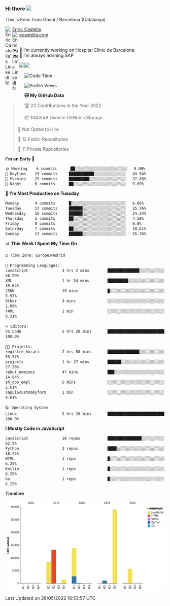 ### Hi there <img src="https://media.giphy.com/media/hvRJCLFzcasrR4ia7z/giphy.gif" width="25px">

This is Enric from Gósol / Barcelona (Catalunya) 

<a href="https://www.linkedin.com/in/enric-castella/">
  <img align="left" alt="Enric Castella's LinkedIN" width="22px" src="https://raw.githubusercontent.com/peterthehan/peterthehan/master/assets/linkedin.svg" />
  Enric Castella
</a><br>

<a href="https://www.linkedin.com/in/enric-castella/">
  <img align="left" alt="Enric Castella's LinkedIN" width="22px" src="https://cdn-icons-png.flaticon.com/128/2034/2034607.png" />
  ecastella.com
</a><br><br>

- 🔭 I’m currently working on Hospital Clínic de Barcelona
- 🌱 I’m always learning SAP

<img align="left" height="170" src="https://github-readme-stats.vercel.app/api/top-langs/?username=enric11&layout=compact">

<img height="170" src="https://github-readme-stats.vercel.app/api?username=enric11&count_private=true&show_icons=true">

<!--START_SECTION:waka-->
![Code Time](http://img.shields.io/badge/Code%20Time-0%20secs-blue)

![Profile Views](http://img.shields.io/badge/Profile%20Views-1-blue)

**🐱 My GitHub Data** 

> 🏆 23 Contributions in the Year 2022
 > 
> 📦 104.8 kB Used in GitHub's Storage 
 > 
> 🚫 Not Opted to Hire
 > 
> 📜 12 Public Repositories 
 > 
> 🔑 11 Private Repositories  
 > 
**I'm an Early 🐤** 

```text
🌞 Morning    6 commits      ██░░░░░░░░░░░░░░░░░░░░░░░   9.09% 
🌆 Daytime    29 commits     ███████████░░░░░░░░░░░░░░   43.94% 
🌃 Evening    25 commits     █████████░░░░░░░░░░░░░░░░   37.88% 
🌙 Night      6 commits      ██░░░░░░░░░░░░░░░░░░░░░░░   9.09%

```
📅 **I'm Most Productive on Tuesday** 

```text
Monday       4 commits      █░░░░░░░░░░░░░░░░░░░░░░░░   6.06% 
Tuesday      17 commits     ██████░░░░░░░░░░░░░░░░░░░   25.76% 
Wednesday    16 commits     ██████░░░░░░░░░░░░░░░░░░░   24.24% 
Thursday     5 commits      ██░░░░░░░░░░░░░░░░░░░░░░░   7.58% 
Friday       0 commits      ░░░░░░░░░░░░░░░░░░░░░░░░░   0.0% 
Saturday     7 commits      ██░░░░░░░░░░░░░░░░░░░░░░░   10.61% 
Sunday       17 commits     ██████░░░░░░░░░░░░░░░░░░░   25.76%

```


📊 **This Week I Spent My Time On** 

```text
⌚︎ Time Zone: Europe/Madrid

💬 Programming Languages: 
JavaScript               3 hrs 2 mins        ██████████████░░░░░░░░░░░   56.99% 
XML                      1 hr 54 mins        █████████░░░░░░░░░░░░░░░░   35.64% 
JSON                     19 mins             █░░░░░░░░░░░░░░░░░░░░░░░░   5.97% 
Other                    3 mins              ░░░░░░░░░░░░░░░░░░░░░░░░░   1.09% 
YAML                     1 min               ░░░░░░░░░░░░░░░░░░░░░░░░░   0.31%

🔥 Editors: 
VS Code                  5 hrs 20 mins       █████████████████████████   100.0%

🐱‍💻 Projects: 
registre_horari          2 hrs 58 mins       ██████████████░░░░░░░░░░░   55.57% 
projects                 1 hr 27 mins        ██████░░░░░░░░░░░░░░░░░░░   27.38% 
rebut_nomines            47 mins             ███░░░░░░░░░░░░░░░░░░░░░░   14.84% 
zh_dpo_empl              5 mins              ░░░░░░░░░░░░░░░░░░░░░░░░░   1.61% 
sapui5custommyform       1 min               ░░░░░░░░░░░░░░░░░░░░░░░░░   0.61%

💻 Operating System: 
Linux                    5 hrs 20 mins       █████████████████████████   100.0%

```

**I Mostly Code in JavaScript** 

```text
JavaScript               10 repos            ███████████████░░░░░░░░░░   62.5% 
Python                   3 repos             ████░░░░░░░░░░░░░░░░░░░░░   18.75% 
HTML                     1 repo              █░░░░░░░░░░░░░░░░░░░░░░░░   6.25% 
Kotlin                   1 repo              █░░░░░░░░░░░░░░░░░░░░░░░░   6.25% 
Go                       1 repo              █░░░░░░░░░░░░░░░░░░░░░░░░   6.25%

```


**Timeline**

![Chart not found](https://raw.githubusercontent.com/enric11/enric11/main/charts/bar_graph.png) 


 Last Updated on 26/05/2022 18:53:57 UTC
<!--END_SECTION:waka-->

<!-- ![](https://visitor-badge.glitch.me/badge?page_id=enric11.enric11) -->
